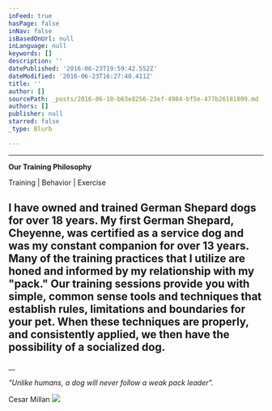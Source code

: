 ```yaml
---
inFeed: true
hasPage: false
inNav: false
isBasedOnUrl: null
inLanguage: null
keywords: []
description: ''
datePublished: '2016-06-23T19:59:42.552Z'
dateModified: '2016-06-23T16:27:40.411Z'
title: ''
author: []
sourcePath: _posts/2016-06-10-b63e8256-23ef-4984-bf5e-477b26181809.md
authors: []
publisher: null
starred: false
_type: Blurb

---
```

****

**Our Training Philosophy**

Training | Behavior | Exercise

## I have owned and trained German Shepard dogs for over 18 years. My first German Shepard, Cheyenne, was certified as a service dog and was my constant companion for over 13 years. Many of the training practices that I utilize are honed and informed by my relationship with my "pack." Our training sessions provide you with simple, common sense tools and techniques that establish rules, limitations and boundaries for your pet. When these techniques are properly, and consistently applied, we then have the possibility of a socialized dog.

__

_"Unlike humans, a dog will never follow a weak pack leader"._

Cesar Millan
![](https://s3-us-west-2.amazonaws.com/the-grid-img/p/6e34d8c31a73b8f0ac0e2d5bb725101662f750e2.jpg)